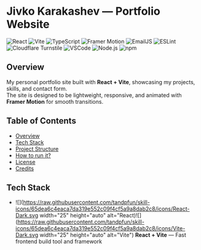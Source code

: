# Jivko Karakashev — Portfolio Website

![React](https://img.shields.io/badge/React-20232A?style=for-the-badge&logo=react&logoColor=61DAFB)
![Vite](https://img.shields.io/badge/Vite-646CFF?style=for-the-badge&logo=vite&logoColor=white)
![TypeScript](https://img.shields.io/badge/TypeScript-3178C6?style=for-the-badge&logo=typescript&logoColor=white)
![Framer Motion](https://img.shields.io/badge/Framer%20Motion-0055FF?style=for-the-badge&logo=framer&logoColor=white)
![EmailJS](https://img.shields.io/badge/EmailJS-0D92F4?style=for-the-badge&logo=gmail&logoColor=white)
![ESLint](https://img.shields.io/badge/ESLint-4B32C3?style=for-the-badge&logo=eslint&logoColor=white)
![Cloudflare Turnstile](https://img.shields.io/badge/Turnstile-EB5424?style=for-the-badge&logo=cloudflare&logoColor=white)
![VSCode](https://img.shields.io/badge/VSCode-007ACC?style=for-the-badge&logo=visualstudiocode&logoColor=white)
![Node.js](https://img.shields.io/badge/Node.js-339933?style=for-the-badge&logo=nodedotjs&logoColor=white)
![npm](https://img.shields.io/badge/npm-CB3837?style=for-the-badge&logo=npm&logoColor=white)

## Overview
My personal portfolio site built with **React + Vite**, showcasing my projects, skills, and contact form.  
The site is designed to be lightweight, responsive, and animated with **Framer Motion** for smooth transitions.  

## Table of Contents

- [Overview](#overview)
- [Tech Stack](#tech-stack)
- [Project Structure](#project-structure)
- [How to run it?](#how-to-run-it)
- [License](#license)
- [Credits](#credits)

## Tech Stack
- ![](https://raw.githubusercontent.com/tandpfun/skill-icons/65dea6c4eaca7da319e552c09f4cf5a9a8dab2c8/icons/React-Dark.svg width="25" height="auto" alt="React)![](https://raw.githubusercontent.com/tandpfun/skill-icons/65dea6c4eaca7da319e552c09f4cf5a9a8dab2c8/icons/Vite-Dark.svg width="25" height="auto" alt="Vite") **React + Vite** — Fast frontend build tool and framework